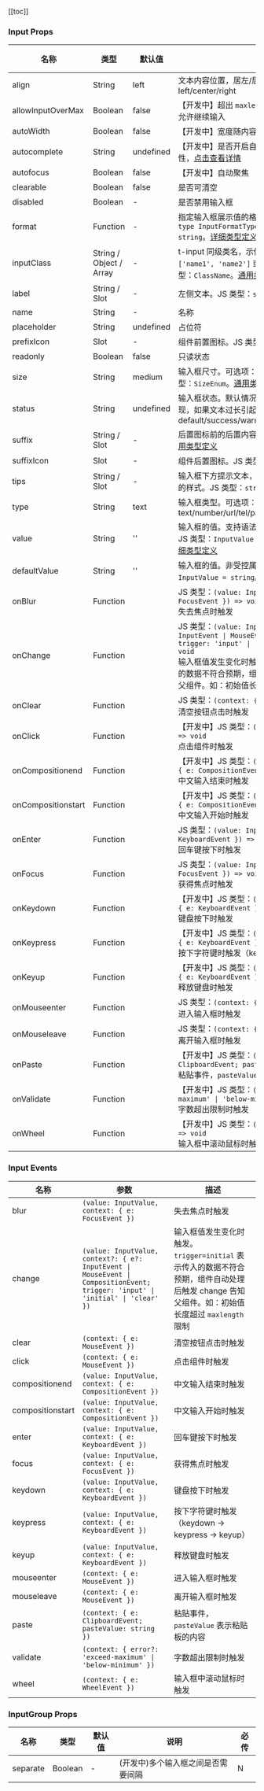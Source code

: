 [//]: # (:: BASE_DOC ::)

[//]: # (## API)
[[toc]]
### Input Props

名称 | 类型 | 默认值 | 说明 | 必传
-- | -- | -- | -- | --
align | String | left | 文本内容位置，居左/居中/居右。可选项：left/center/right | N
allowInputOverMax | Boolean | false | 【开发中】超出 `maxlength` 或 `maxcharacter` 之后是否允许继续输入 | N
autoWidth | Boolean | false | 【开发中】宽度随内容自适应 | N
autocomplete | String | undefined | 【开发中】是否开启自动填充功能，HTML5 原生属性，[点击查看详情](https://developer.mozilla.org/en-US/docs/Web/HTML/Attributes/autocomplete) | N
autofocus | Boolean | false | 【开发中】自动聚焦 | N
clearable | Boolean | false | 是否可清空 | N
disabled | Boolean | - | 是否禁用输入框 | N
format | Function | - | 指定输入框展示值的格式。JS 类型：`InputFormatType` `type InputFormatType = (value: InputValue) => string`。[详细类型定义](https://github.com/Tencent/tdesign-vue-next/tree/develop/src/input/type.JS) | N
inputClass | String / Object / Array | - | t-input 同级类名，示例：'name1 name2 name3' 或 `['name1', 'name2']` 或 `[{ 'name1': true }]`。JS 类型：`ClassName`。[通用类型定义](https://github.com/Tencent/tdesign-vue-next/blob/develop/src/common.JS) | N
label | String / Slot  | - | 左侧文本。JS 类型：`string \| Node`。[通用类型定义](https://github.com/Tencent/tdesign-vue-next/blob/develop/src/common.JS) | N
name | String | - | 名称 | N
placeholder | String | undefined | 占位符 | N
prefixIcon | Slot  | - | 组件前置图标。JS 类型：`Node`。[通用类型定义](https://github.com/Tencent/tdesign-vue-next/blob/develop/src/common.JS) | N
readonly | Boolean | false | 只读状态 | N
size | String | medium | 输入框尺寸。可选项：small/medium/large。JS 类型：`SizeEnum`。[通用类型定义](https://github.com/Tencent/tdesign-vue-next/blob/develop/src/common.JS) | N
status | String | undefined | 输入框状态。默认情况会由组件内部根据实际情况呈现，如果文本过长引起的状态变化。可选项：default/success/warning/error | N
suffix | String / Slot  | - | 后置图标前的后置内容。JS 类型：`string \| Node`。[通用类型定义](https://github.com/Tencent/tdesign-vue-next/blob/develop/src/common.JS) | N
suffixIcon | Slot  | - | 组件后置图标。JS 类型：`Node`。[通用类型定义](https://github.com/Tencent/tdesign-vue-next/blob/develop/src/common.JS) | N
tips | String / Slot  | - | 输入框下方提示文本，会根据不同的 `status` 呈现不同的样式。JS 类型：`string \| Node`。[通用类型定义](https://github.com/Tencent/tdesign-vue-next/blob/develop/src/common.JS) | N
type | String | text | 输入框类型。可选项：text/number/url/tel/password/search/submit/hidden | N
value | String | '' | 输入框的值。支持语法糖 `v-model` 或 `v-model:value`。JS 类型：`InputValue` `type InputValue = string`。[详细类型定义](https://github.com/Tencent/tdesign-vue-next/tree/develop/src/input/type.JS) | N
defaultValue | String | '' | 输入框的值。非受控属性。JS 类型：`InputValue` `type InputValue = string`。[详细类型定义](https://github.com/Tencent/tdesign-vue-next/tree/develop/src/input/type.JS) | N
onBlur | Function |  | JS 类型：`(value: InputValue, context: { e: FocusEvent }) => void`<br/>失去焦点时触发 | N
onChange | Function |  | JS 类型：`(value: InputValue, context?: { e?: InputEvent \| MouseEvent \| CompositionEvent; trigger: 'input' \| 'initial' \| 'clear' }) => void`<br/>输入框值发生变化时触发。`trigger=initial` 表示传入的数据不符合预期，组件自动处理后触发 change 告知父组件。如：初始值长度超过 `maxlength` 限制 | N
onClear | Function |  | JS 类型：`(context: { e: MouseEvent }) => void`<br/>清空按钮点击时触发 | N
onClick | Function |  | 【开发中】JS 类型：`(context: { e: MouseEvent }) => void`<br/>点击组件时触发 | N
onCompositionend | Function |  | 【开发中】JS 类型：`(value: InputValue, context: { e: CompositionEvent }) => void`<br/>中文输入结束时触发 | N
onCompositionstart | Function |  | 【开发中】JS 类型：`(value: InputValue, context: { e: CompositionEvent }) => void`<br/>中文输入开始时触发 | N
onEnter | Function |  | JS 类型：`(value: InputValue, context: { e: KeyboardEvent }) => void`<br/>回车键按下时触发 | N
onFocus | Function |  | JS 类型：`(value: InputValue, context: { e: FocusEvent }) => void`<br/>获得焦点时触发 | N
onKeydown | Function |  | 【开发中】JS 类型：`(value: InputValue, context: { e: KeyboardEvent }) => void`<br/>键盘按下时触发 | N
onKeypress | Function |  | 【开发中】JS 类型：`(value: InputValue, context: { e: KeyboardEvent }) => void`<br/>按下字符键时触发（keydown -> keypress -> keyup） | N
onKeyup | Function |  | 【开发中】JS 类型：`(value: InputValue, context: { e: KeyboardEvent }) => void`<br/>释放键盘时触发 | N
onMouseenter | Function |  | JS 类型：`(context: { e: MouseEvent }) => void`<br/>进入输入框时触发 | N
onMouseleave | Function |  | JS 类型：`(context: { e: MouseEvent }) => void`<br/>离开输入框时触发 | N
onPaste | Function |  | 【开发中】JS 类型：`(context: { e: ClipboardEvent; pasteValue: string }) => void`<br/>粘贴事件，`pasteValue` 表示粘贴板的内容 | N
onValidate | Function |  | 【开发中】JS 类型：`(context: { error?: 'exceed-maximum' \| 'below-minimum' }) => void`<br/>字数超出限制时触发 | N
onWheel | Function |  | 【开发中】JS 类型：`(context: { e: WheelEvent }) => void`<br/>输入框中滚动鼠标时触发 | N

### Input Events

名称 | 参数 | 描述
-- | -- | --
blur | `(value: InputValue, context: { e: FocusEvent })` | 失去焦点时触发
change | `(value: InputValue, context?: { e?: InputEvent \| MouseEvent \| CompositionEvent; trigger: 'input' \| 'initial' \| 'clear' })` | 输入框值发生变化时触发。`trigger=initial` 表示传入的数据不符合预期，组件自动处理后触发 change 告知父组件。如：初始值长度超过 `maxlength` 限制
clear | `(context: { e: MouseEvent })` | 清空按钮点击时触发
click | `(context: { e: MouseEvent })` | 点击组件时触发
compositionend | `(value: InputValue, context: { e: CompositionEvent })` | 中文输入结束时触发
compositionstart | `(value: InputValue, context: { e: CompositionEvent })` | 中文输入开始时触发
enter | `(value: InputValue, context: { e: KeyboardEvent })` | 回车键按下时触发
focus | `(value: InputValue, context: { e: FocusEvent })` | 获得焦点时触发
keydown | `(value: InputValue, context: { e: KeyboardEvent })` | 键盘按下时触发
keypress | `(value: InputValue, context: { e: KeyboardEvent })` | 按下字符键时触发（keydown -> keypress -> keyup）
keyup | `(value: InputValue, context: { e: KeyboardEvent })` | 释放键盘时触发
mouseenter | `(context: { e: MouseEvent })` | 进入输入框时触发
mouseleave | `(context: { e: MouseEvent })` | 离开输入框时触发
paste | `(context: { e: ClipboardEvent; pasteValue: string })` | 粘贴事件，`pasteValue` 表示粘贴板的内容
validate | `(context: { error?: 'exceed-maximum' \| 'below-minimum' })` | 字数超出限制时触发
wheel | `(context: { e: WheelEvent })` | 输入框中滚动鼠标时触发

### InputGroup Props

名称 | 类型 | 默认值 | 说明 | 必传
-- | -- | -- | -- | --
separate | Boolean | - | (开发中)多个输入框之间是否需要间隔 | N
